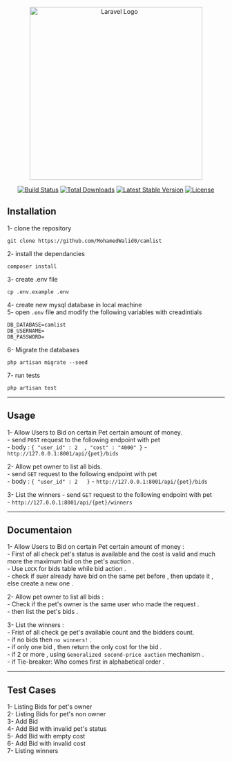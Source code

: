 <p align="center"><a href="https://laravel.com" target="_blank"><img src="https://raw.githubusercontent.com/laravel/art/master/logo-lockup/5%20SVG/2%20CMYK/1%20Full%20Color/laravel-logolockup-cmyk-red.svg" width="400" alt="Laravel Logo"></a></p>

<p align="center">
<a href="https://travis-ci.org/laravel/framework"><img src="https://travis-ci.org/laravel/framework.svg" alt="Build Status"></a>
<a href="https://packagist.org/packages/laravel/framework"><img src="https://img.shields.io/packagist/dt/laravel/framework" alt="Total Downloads"></a>
<a href="https://packagist.org/packages/laravel/framework"><img src="https://img.shields.io/packagist/v/laravel/framework" alt="Latest Stable Version"></a>
<a href="https://packagist.org/packages/laravel/framework"><img src="https://img.shields.io/packagist/l/laravel/framework" alt="License"></a>
</p>

## Installation

1- clone the repository
```
git clone https://github.com/MohamedWalid0/camlist
```
2- install the dependancies 
```
composer install
```
3- create .env file 
```
cp .env.example .env
```
4- create new mysql database in local machine <br>
5- open ```.env``` file and modify the following variables with creadintials
```
DB_DATABASE=camlist
DB_USERNAME=
DB_PASSWORD=
```
6- Migrate the databases
```
php artisan migrate --seed
```
7- run tests
```
php artisan test
```

<hr>

## Usage

1- Allow Users to Bid on certain Pet certain amount of money. <br>
    - send ```POST``` request to the following endpoint with pet <br>
    - body : ```
        {
            "user_id" : 2  ,
            "cost" : "4000"
        } ```
    - ``` http://127.0.0.1:8001/api/{pet}/bids ```


2- Allow pet owner to list all bids. <br>
    - send ```GET``` request to the following endpoint with pet <br>
    - body : ```
        {
            "user_id" : 2  
        } ```
    - ``` http://127.0.0.1:8001/api/{pet}/bids ```


3- List the winners
    - send ```GET``` request to the following endpoint with pet <br>
    - ``` http://127.0.0.1:8001/api/{pet}/winners ```



<hr>

## Documentaion


1- Allow Users to Bid on certain Pet certain amount of money : <br>
    -  First of all check pet's status is available and the cost is valid and much more the maximum bid on the pet's auction . <br>
    - Use ```LOCK``` for bids table while bid action .<br>
    - check if suer already have bid on the same pet before , then update it , else create a new one .<br>

2- Allow pet owner to list all bids : <br>
    - Check if the pet's owner is the same user who made the request .<br>
    - then list the pet's bids . <br>

3- List the winners :<br>
    - Frist of all check ge pet's available count and the bidders count. <br>
    - if no bids then ```no winners!``` .  <br>
    - if only one bid , then return the only cost for the bid .  <br>
    - if 2 or more , using ```Generalized second-price auction```  mechanism . <br>
    - if Tie-breaker: Who comes first in alphabetical order . <br>

<hr>

## Test Cases

1- Listing Bids for pet's owner <br>
2- Listing Bids for pet's non owner <br>
3- Add Bid <br>
4- Add Bid with invalid pet's status <br>
5- Add Bid with empty cost <br>
6- Add Bid with invalid cost <br>
7- Listing winners <br>
